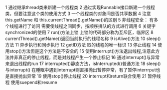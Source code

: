 1 通过继承thread类来新建一个线程类
2 通过实现Runnable接口新建一个线程类，但要注意这个类的使用方式
3 一个线程类的对象间是否共享数据
4 注意this.getName 和 this.currentThread().getName()的区别
5 非线程安全： 有多个线程进行了访问 需要使线程之间同步，按顺序排队的方式进行调用
6 关键字synchronized的使用
7 run()方法上锁 上锁的代码部分称为互斥区，临界区
8 currentThread().getName()返回当前执行的线程名称
9 isAlive()方法
10 sleep()方法
11 异步执行和同步执行
12 getID方法 取的线程的唯一标识
13 停止线程
14 使用stop()方法但是这个方法是不安全的
15 使用interrupt()方法退出线程,注意此方法并非真正的停止线程，而是对线程产生一个停止标记
16 通过interrupt()与异常来退出线程的run
17 interrupted()静态方法，isInterrupted()普通方法
18 sleep()与interrupt() 在睡眠中遇到interrupt则直接抛出暂停异常，有了暂停interrrput也是直接抛出异常
19 使用stop()停止线程
20 interrupt和return联合使用
21 暂停线程 使用suepend和resume
